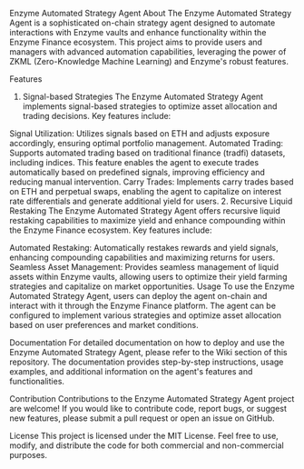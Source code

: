 
Enzyme Automated Strategy Agent
About
The Enzyme Automated Strategy Agent is a sophisticated on-chain strategy agent designed to automate interactions with Enzyme vaults and enhance functionality within the Enzyme Finance ecosystem. This project aims to provide users and managers with advanced automation capabilities, leveraging the power of ZKML (Zero-Knowledge Machine Learning) and Enzyme's robust features.

Features
1. Signal-based Strategies
The Enzyme Automated Strategy Agent implements signal-based strategies to optimize asset allocation and trading decisions. Key features include:

Signal Utilization: Utilizes signals based on ETH and adjusts exposure accordingly, ensuring optimal portfolio management.
Automated Trading: Supports automated trading based on traditional finance (tradfi) datasets, including indices. This feature enables the agent to execute trades automatically based on predefined signals, improving efficiency and reducing manual intervention.
Carry Trades: Implements carry trades based on ETH and perpetual swaps, enabling the agent to capitalize on interest rate differentials and generate additional yield for users.
2. Recursive Liquid Restaking
The Enzyme Automated Strategy Agent offers recursive liquid restaking capabilities to maximize yield and enhance compounding within the Enzyme Finance ecosystem. Key features include:

Automated Restaking: Automatically restakes rewards and yield signals, enhancing compounding capabilities and maximizing returns for users.
Seamless Asset Management: Provides seamless management of liquid assets within Enzyme vaults, allowing users to optimize their yield farming strategies and capitalize on market opportunities.
Usage
To use the Enzyme Automated Strategy Agent, users can deploy the agent on-chain and interact with it through the Enzyme Finance platform. The agent can be configured to implement various strategies and optimize asset allocation based on user preferences and market conditions.

Documentation
For detailed documentation on how to deploy and use the Enzyme Automated Strategy Agent, please refer to the Wiki section of this repository. The documentation provides step-by-step instructions, usage examples, and additional information on the agent's features and functionalities.

Contribution
Contributions to the Enzyme Automated Strategy Agent project are welcome! If you would like to contribute code, report bugs, or suggest new features, please submit a pull request or open an issue on GitHub.

License
This project is licensed under the MIT License. Feel free to use, modify, and distribute the code for both commercial and non-commercial purposes.
